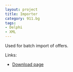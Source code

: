 ```yaml
---
layout: project
title: Importer
category: 911.bg
tags:
- Delphi
- XML
---
```


Used for batch import of offers.

Links:
* [Download page](http://911.bg/_bc2/)
